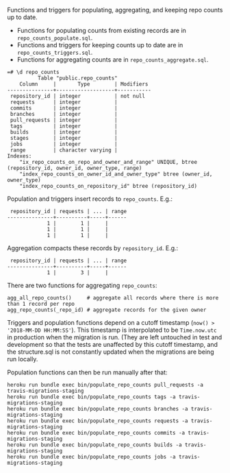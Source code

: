 Functions and triggers for populating, aggregating, and keeping repo counts up to date.

* Functions for populating counts from existing records are in `repo_counts_populate.sql`.
* Functions and triggers for keeping counts up to date are in `repo_counts_triggers.sql`.
* Functions for aggregating counts are in `repo_counts_aggregate.sql`.

```
=# \d repo_counts
          Table "public.repo_counts"
    Column     |       Type        | Modifiers
---------------+-------------------+-----------
 repository_id | integer           | not null
 requests      | integer           |
 commits       | integer           |
 branches      | integer           |
 pull_requests | integer           |
 tags          | integer           |
 builds        | integer           |
 stages        | integer           |
 jobs          | integer           |
 range         | character varying |
Indexes:
    "ix_repo_counts_on_repo_and_owner_and_range" UNIQUE, btree (repository_id, owner_id, owner_type, range)
    "index_repo_counts_on_owner_id_and_owner_type" btree (owner_id, owner_type)
    "index_repo_counts_on_repository_id" btree (repository_id)
```

Population and triggers insert records to `repo_counts`. E.g.:

```
 repository_id | requests | ... | range
---------------+----------+-----+------
             1 |        1 |     |
             1 |        1 |     |
             1 |        1 |     |
```

Aggregation compacts these records by `repository_id`. E.g.:

```
 repository_id | requests | ... | range
---------------+----------+-----+------
             1 |        3 |     |
```

There are two functions for aggregating `repo_counts`:

```
agg_all_repo_counts()     # aggregate all records where there is more than 1 record per repo
agg_repo_counts(_repo_id) # aggregate records for the given owner
```

Triggers and population functions depend on a cutoff timestamp (`now() >
'2018-MM-DD HH:MM:SS'`).  This timestamp is interpolated to be `Time.now.utc`
in production when the migration is run. (They are left untouched in test and
development so that the tests are unaffected by this cutoff timestamp, and the
structure.sql is not constantly updated when the migrations are being run
locally.

Population functions can then be run manually after that:

```
heroku run bundle exec bin/populate_repo_counts pull_requests -a travis-migrations-staging
heroku run bundle exec bin/populate_repo_counts tags -a travis-migrations-staging
heroku run bundle exec bin/populate_repo_counts branches -a travis-migrations-staging
heroku run bundle exec bin/populate_repo_counts requests -a travis-migrations-staging
heroku run bundle exec bin/populate_repo_counts commits -a travis-migrations-staging
heroku run bundle exec bin/populate_repo_counts builds -a travis-migrations-staging
heroku run bundle exec bin/populate_repo_counts jobs -a travis-migrations-staging
```
